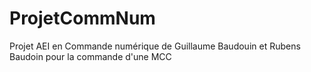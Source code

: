 # ProjetCommNum
Projet AEI en Commande numérique de Guillaume Baudouin et Rubens Baudoin pour la commande d'une MCC
